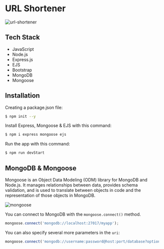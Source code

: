 # URL Shortener

![url-shortener](https://user-images.githubusercontent.com/91262816/198710605-cb02d665-f5ce-4120-b124-946ddb967bca.png)

## Tech Stack

- JavaScript
- Node.js
- Express.js
- EJS
- Bootstrap
- MongoDB
- Mongoose

## Installation

Creating a package.json file:
``` bash
$ npm init --y
```
Install Express, Mongoose & EJS with this command:
``` bash
$ npm i express mongoose ejs
```
Run the app with this command:
``` bash
$ npm run devStart
```

## MongoDB & Mongoose

Mongoose is an Object Data Modeling (ODM) library for MongoDB and Node.js.
It manages relationships between data, provides schema validation, 
and is used to translate between objects in code and the representation of those objects in MongoDB.

![mongoose](https://user-images.githubusercontent.com/91262816/198711175-4abef4cd-0064-4d75-a5f7-35d2972a9b12.jpg)

You can connect to MongoDB with the `mongoose.connect()` method.
```js
mongoose.connect('mongodb://localhost:27017/myapp');
```
You can also specify several more parameters in the `uri`:
```js
mongoose.connect('mongodb://username:password@host:port/database?options...');
```
